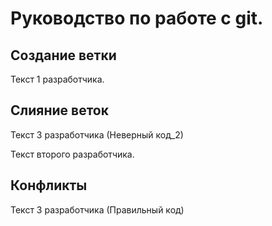 # Руководство по работе с git.

## Создание ветки

Текст 1 разработчика.

## Слияние веток

Текст 3 разработчика (Неверный код_2)

Текст второго разработчика.

## Конфликты

Текст 3 разработчика (Правильный код)